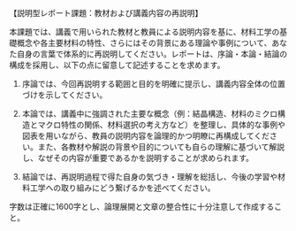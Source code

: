 【説明型レポート課題：教材および講義内容の再説明】

本課題では、講義で用いられた教材と教員による説明内容を基に、材料工学の基礎概念や各主要材料の特性、さらにはその背景にある理論や事例について、あなた自身の言葉で体系的に再説明してください。レポートは、序論・本論・結論の構成を採用し、以下の点に留意して記述することを求めます。

1. 序論では、今回再説明する範囲と目的を明確に提示し、講義内容全体の位置づけを示してください。

2. 本論では、講義中に強調された主要な概念（例：結晶構造、材料のミクロ構造とマクロ特性の関係、材料選択の考え方など）を整理し、具体的な事例や図表を用いながら、教員の説明内容を論理的かつ明瞭に再構成してください。また、各教材や解説の背景や目的についても自らの理解に基づいて解説し、なぜその内容が重要であるかを説明することが求められます。

3. 結論では、再説明過程で得た自身の気づき・理解を総括し、今後の学習や材料工学への取り組みにどう繋げるかを述べてください。

字数は正確に1600字とし、論理展開と文章の整合性に十分注意して作成すること。